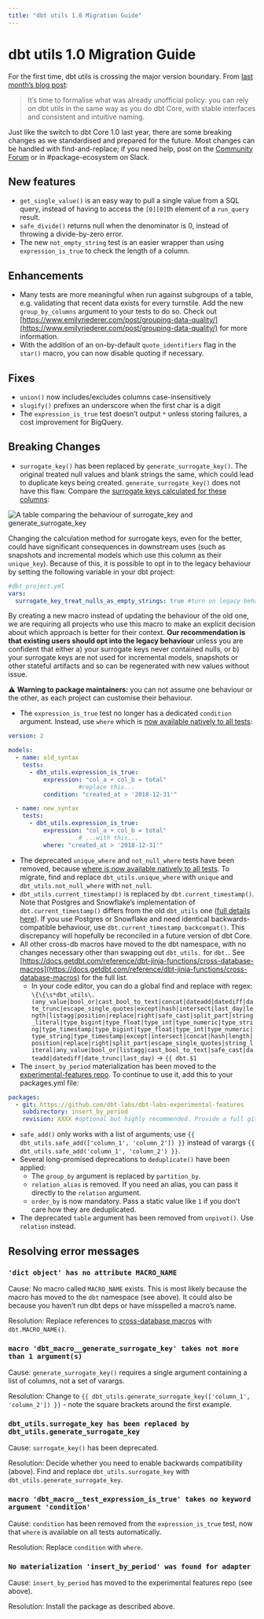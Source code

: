 ```yaml
---
title: "dbt utils 1.0 Migration Guide"
---
```


# dbt utils 1.0 Migration Guide

For the first time, dbt utils is crossing the major version boundary. From [last month’s blog post](https://www.getdbt.com/blog/announcing-dbt-v1.3-and-utils/): 

> It’s time to formalise what was already unofficial policy: you can rely on dbt utils in the same way as you do dbt Core, with stable interfaces and consistent and intuitive naming.

Just like the switch to dbt Core 1.0 last year, there are some breaking changes as we standardised and prepared for the future. Most changes can be handled with find-and-replace; if you need help, post on the [Community Forum](https://discourse.getdbt.com) or in #package-ecosystem on Slack. 

## New features

- `get_single_value()` is an easy way to pull a single value from a SQL query, instead of having to access the `[0][0]`th element of a `run_query` result.
- `safe_divide()` returns null when the denominator is 0, instead of throwing a divide-by-zero error.
- The new `not_empty_string` test is an easier wrapper than using `expression_is_true` to check the length of a column.

## Enhancements

- Many tests are more meaningful when run against subgroups of a table, e.g. validating that recent data exists for every turnstile. Add the new `group_by_columns` argument to your tests to do so. Check out [https://www.emilyriederer.com/post/grouping-data-quality/](https://www.emilyriederer.com/post/grouping-data-quality/) for more information.
- With the addition of an on-by-default `quote_identifiers` flag in the `star()` macro, you can now disable quoting if necessary.

## Fixes

- `union()` now includes/excludes columns case-insensitively
- `slugify()` prefixes an underscore when the first char is a digit
- The `expression_is_true` test doesn’t output `*` unless storing failures, a cost improvement for BigQuery.

## Breaking Changes

- `surrogate_key()` has been replaced by `generate_surrogate_key()`. The original treated null values and blank strings the same, which could lead to duplicate keys being created.  `generate_surrogate_key()` does not have this flaw. Compare the [surrogate keys calculated for these columns](https://docs.google.com/spreadsheets/d/1qWfdbieUOSgkzdY0kmJ9iCgdqyWccA0R-6EW0EgaMQc/edit#gid=0):

![A table comparing the behaviour of surrogate_key and generate_surrogate_key](/img/guides/migration/versions/surrogate_key_behaviour.png)

Changing the calculation method for surrogate keys, even for the better, could have significant consequences in downstream uses (such as snapshots and incremental models which use this column as their `unique_key`). Because of this, it is possible to opt in to the legacy behaviour by setting the following variable in your dbt project:

```yaml
#dbt_project.yml
vars:
  surrogate_key_treat_nulls_as_empty_strings: true #turn on legacy behaviour
```

By creating a new macro instead of updating the behaviour of the old one, we are requiring all projects who use this macro to make an explicit decision about which approach is better for their context. **Our recommendation is that existing users should opt into the legacy behaviour** unless you are confident that either a) your surrogate keys never contained nulls, or b) your surrogate keys are not used for incremental models, snapshots or other stateful artifacts and so can be regenerated with new values without issue.

⚠️ **Warning to package maintainers:** you can not assume one behaviour or the other, as each project can customise their behaviour.

- The `expression_is_true` test no longer has a dedicated `condition` argument. Instead, use `where` which is [now available natively to all tests](https://docs.getdbt.com/reference/resource-configs/where):

```yaml
version: 2

models:
  - name: old_syntax
    tests:
      - dbt_utils.expression_is_true:
          expression: "col_a + col_b = total"
					#replace this...
          condition: "created_at > '2018-12-31'" 

  - name: new_syntax
    tests:
      - dbt_utils.expression_is_true:
          expression: "col_a + col_b = total"
					# ...with this...
          where: "created_at > '2018-12-31'"
```

- The deprecated `unique_where` and `not_null_where` tests have been removed, because [where is now available natively to all tests](https://docs.getdbt.com/reference/resource-configs/where). To migrate, find and replace `dbt_utils.unique_where` with `unique` and `dbt_utils.not_null_where` with `not_null`.
- `dbt_utils.current_timestamp()` is replaced by `dbt.current_timestamp()`. Note that Postgres and Snowflake’s implementation of `dbt.current_timestamp()` differs from the old `dbt_utils` one ([full details here](https://github.com/dbt-labs/dbt-utils/pull/597#issuecomment-1231074577)). If you use Postgres or Snowflake and need identical backwards-compatible behaviour, use `dbt.current_timestamp_backcompat()`. This discrepancy will hopefully be reconciled in a future version of dbt Core.
- All other cross-db macros have moved to the dbt namespace, with no changes necessary other than swapping out `dbt_utils.` for `dbt.`. See [https://docs.getdbt.com/reference/dbt-jinja-functions/cross-database-macros](https://docs.getdbt.com/reference/dbt-jinja-functions/cross-database-macros) for the full list.
    - In your code editor, you can do a global find and replace with regex: `\{\{\s*dbt_utils\.(any_value|bool_or|cast_bool_to_text|concat|dateadd|datediff|date_trunc|escape_single_quotes|except|hash|intersect|last_day|length|listagg|position|replace|right|safe_cast|split_part|string_literal|type_bigint|type_float|type_int|type_numeric|type_string|type_timestamp|type_bigint|type_float|type_int|type_numeric|type_string|type_timestamp|except|intersect|concat|hash|length|position|replace|right|split_part|escape_single_quotes|string_literal|any_value|bool_or|listagg|cast_bool_to_text|safe_cast|dateadd|datediff|date_trunc|last_day)` → `{{ dbt.$1`
- The `insert_by_period` materialization has been moved to the [experimental-features repo](https://github.com/dbt-labs/dbt-labs-experimental-features/tree/main/insert_by_period). To continue to use it, add this to your packages.yml file:

```yaml
packages:
  - git: https://github.com/dbt-labs/dbt-labs-experimental-features
    subdirectory: insert_by_period
    revision: XXXX #optional but highly recommended. Provide a full git sha hash, e.g. 1c0bfacc49551b2e67d8579cf8ed459d68546e00. If not provided, uses the current HEAD.
```

- `safe_add()` only works with a list of arguments; use `{{ dbt_utils.safe_add(['column_1', 'column_2']) }}` instead of varargs `{{ dbt_utils.safe_add('column_1', 'column_2') }}`.
- Several long-promised deprecations to `deduplicate()` have been applied:
    - The `group_by` argument is replaced by `partition_by`.
    - `relation_alias` is removed. If you need an alias, you can pass it directly to the `relation` argument.
    - `order_by` is now mandatory. Pass a static value like `1` if you don’t care how they are deduplicated.
- The deprecated `table` argument has been removed from `unpivot()`. Use `relation` instead.


## Resolving error messages
### `'dict object' has no attribute MACRO_NAME`

Cause: No macro called `MACRO_NAME` exists. This is most likely because the macro has moved to the `dbt` namespace (see above). It could also be because you haven’t run dbt deps or have misspelled a macro’s name.

Resolution: Replace references to [cross-database macros](https://docs.getdbt.com/reference/dbt-jinja-functions/cross-database-macros) with `dbt.MACRO_NAME()`.

### `macro 'dbt_macro__generate_surrogate_key' takes not more than 1 argument(s)`

Cause: `generate_surrogate_key()` requires a single argument containing a list of columns, not a set of varargs. 

Resolution: Change to `{{ dbt_utils.generate_surrogate_key(['column_1', 'column_2']) }}` - note the square brackets around the first example.

### `dbt_utils.surrogate_key has been replaced by dbt_utils.generate_surrogate_key`

Cause: `surrogate_key()` has been deprecated. 

Resolution: Decide whether you need to enable backwards compatibility (above). Find and replace `dbt_utils.surrogate_key` with `dbt_utils.generate_surrogate_key`.


### `macro 'dbt_macro__test_expression_is_true' takes no keyword argument 'condition'`

Cause: `condition` has been removed from the `expression_is_true` test, now that `where` is available on all tests automatically.

Resolution: Replace `condition` with `where`.

### `No materialization 'insert_by_period' was found for adapter`

Cause: `insert_by_period` has moved to the experimental features repo (see above).

Resolution: Install the package as described above.
